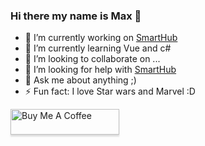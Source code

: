 ### Hi there my name is Max 👋

- 🔭 I’m currently working on [SmartHub](https://github.com/SmartHub-Io/SmartHub)
- 🌱 I’m currently learning Vue and c#
- 👯 I’m looking to collaborate on ...
- 🤔 I’m looking for help with [SmartHub](https://github.com/SmartHub-Io/SmartHub)
- 💬 Ask me about anything ;)
- ⚡ Fun fact: I love Star wars and Marvel :D


<a href="https://www.buymeacoffee.com/maxStuempfl" target="_blank"><img src="https://www.buymeacoffee.com/assets/img/custom_images/orange_img.png" alt="Buy Me A Coffee" style="height: 41px !important;width: 174px !important;box-shadow: 0px 3px 2px 0px rgba(190, 190, 190, 0.5) !important;-webkit-box-shadow: 0px 3px 2px 0px rgba(190, 190, 190, 0.5) !important;" ></a>
